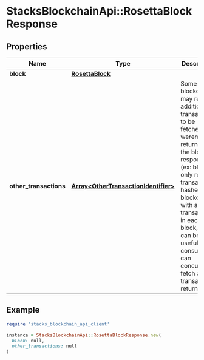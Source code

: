 # StacksBlockchainApi::RosettaBlockResponse

## Properties

| Name | Type | Description | Notes |
| ---- | ---- | ----------- | ----- |
| **block** | [**RosettaBlock**](RosettaBlock.md) |  | [optional] |
| **other_transactions** | [**Array&lt;OtherTransactionIdentifier&gt;**](OtherTransactionIdentifier.md) | Some blockchains may require additional transactions to be fetched that weren&#39;t returned in the block response (ex: block only returns transaction hashes). For blockchains with a lot of transactions in each block, this can be very useful as consumers can concurrently fetch all transactions returned. | [optional] |

## Example

```ruby
require 'stacks_blockchain_api_client'

instance = StacksBlockchainApi::RosettaBlockResponse.new(
  block: null,
  other_transactions: null
)
```

